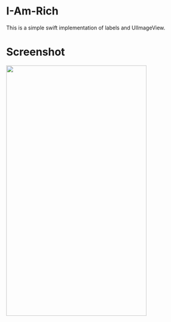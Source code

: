 # I-Am-Rich
This is a simple swift implementation of labels and UIImageView.

<h1>Screenshot</h1>

<img src="https://user-images.githubusercontent.com/7590943/28500563-234bf7c6-6fe8-11e7-90cd-a01da4ff82da.png" width="375px" height="667px">
